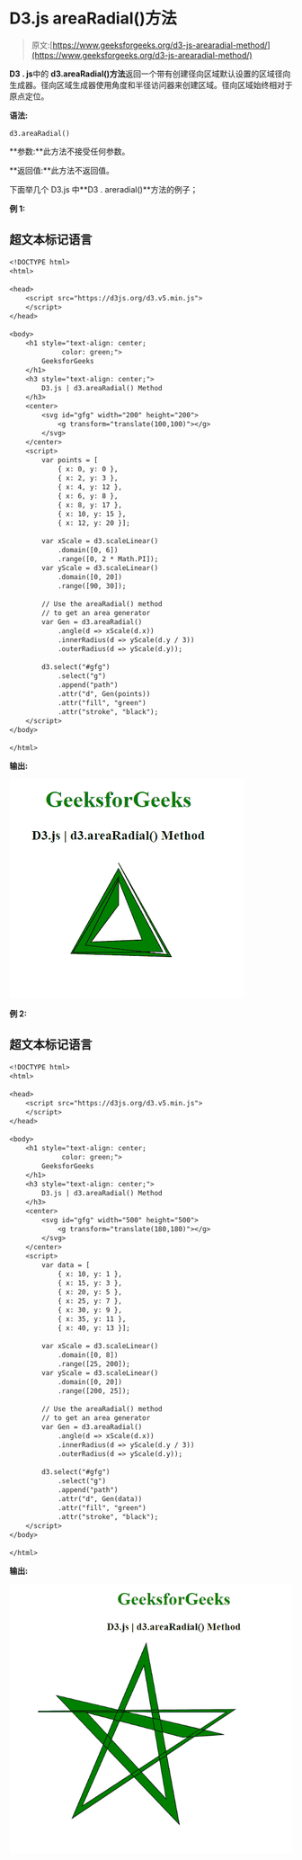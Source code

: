 # D3.js areaRadial()方法

> 原文:[https://www.geeksforgeeks.org/d3-js-arearadial-method/](https://www.geeksforgeeks.org/d3-js-arearadial-method/)

**D3 . js**中的 **d3.areaRadial()方法**返回一个带有创建径向区域默认设置的区域径向生成器。径向区域生成器使用角度和半径访问器来创建区域。径向区域始终相对于原点定位。

**语法:**

```
d3.areaRadial()
```

**参数:**此方法不接受任何参数。

**返回值:**此方法不返回值。

下面举几个 D3.js 中**D3 . areradial()**方法的例子；

**例 1:**

## 超文本标记语言

```
<!DOCTYPE html>
<html>

<head>
    <script src="https://d3js.org/d3.v5.min.js">
    </script>
</head>

<body>
    <h1 style="text-align: center; 
             color: green;">
        GeeksforGeeks
    </h1>
    <h3 style="text-align: center;">
        D3.js | d3.areaRadial() Method
    </h3>
    <center>
        <svg id="gfg" width="200" height="200">
            <g transform="translate(100,100)"></g>
        </svg>
    </center>
    <script>
        var points = [
            { x: 0, y: 0 },
            { x: 2, y: 3 },
            { x: 4, y: 12 },
            { x: 6, y: 8 },
            { x: 8, y: 17 },
            { x: 10, y: 15 },
            { x: 12, y: 20 }];

        var xScale = d3.scaleLinear()
            .domain([0, 6])
            .range([0, 2 * Math.PI]);
        var yScale = d3.scaleLinear()
            .domain([0, 20])
            .range([90, 30]);

        // Use the areaRadial() method
        // to get an area generator 
        var Gen = d3.areaRadial()
            .angle(d => xScale(d.x))
            .innerRadius(d => yScale(d.y / 3))
            .outerRadius(d => yScale(d.y));

        d3.select("#gfg")
            .select("g")
            .append("path")
            .attr("d", Gen(points))
            .attr("fill", "green")
            .attr("stroke", "black");
    </script>
</body>

</html>
```

**输出:**

![](img/da35729b103c074b87bbabd03a46efab.png)

**例 2:**

## 超文本标记语言

```
<!DOCTYPE html>
<html>

<head>
    <script src="https://d3js.org/d3.v5.min.js">
    </script>
</head>

<body>
    <h1 style="text-align: center;
             color: green;">
        GeeksforGeeks
    </h1>
    <h3 style="text-align: center;">
        D3.js | d3.areaRadial() Method
    </h3>
    <center>
        <svg id="gfg" width="500" height="500">
            <g transform="translate(180,180)"></g>
        </svg>
    </center>
    <script>
        var data = [
            { x: 10, y: 1 },
            { x: 15, y: 3 },
            { x: 20, y: 5 },
            { x: 25, y: 7 },
            { x: 30, y: 9 },
            { x: 35, y: 11 },
            { x: 40, y: 13 }];

        var xScale = d3.scaleLinear()
            .domain([0, 8])
            .range([25, 200]);
        var yScale = d3.scaleLinear()
            .domain([0, 20])
            .range([200, 25]);

        // Use the areaRadial() method
        // to get an area generator 
        var Gen = d3.areaRadial()
            .angle(d => xScale(d.x))
            .innerRadius(d => yScale(d.y / 3))
            .outerRadius(d => yScale(d.y));

        d3.select("#gfg")
            .select("g")
            .append("path")
            .attr("d", Gen(data))
            .attr("fill", "green")
            .attr("stroke", "black");
    </script>
</body>

</html>
```

**输出:**

![](img/c376d0ec7509aa00c81b6f56c1e8a5fb.png)